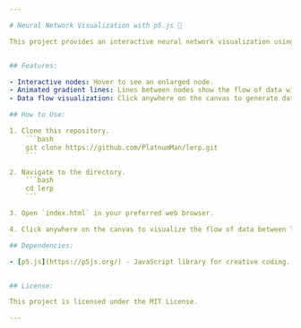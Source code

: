 ```yaml
---

# Neural Network Visualization with p5.js 🎨

This project provides an interactive neural network visualization using the p5.js library. Users can see the structure of the neural network, witness animated gradient lines that give the illusion of data flow, and observe data as it moves between layers with a simple mouse click.


## Features:

- Interactive nodes: Hover to see an enlarged node.
- Animated gradient lines: Lines between nodes show the flow of data with animated gradients.
- Data flow visualization: Click anywhere on the canvas to generate data points that flow between the layers.

## How to Use:

1. Clone this repository.
    ```bash
    git clone https://github.com/PlatnumMan/lerp.git
    ```

2. Navigate to the directory.
    ```bash
    cd lerp
    ```

3. Open `index.html` in your preferred web browser.

4. Click anywhere on the canvas to visualize the flow of data between layers.

## Dependencies:

- [p5.js](https://p5js.org/) - JavaScript library for creative coding.


## License:

This project is licensed under the MIT License.

---
```

